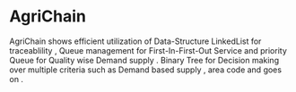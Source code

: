 # AgriChain
AgriChain shows efficient utilization of Data-Structure LinkedList for traceablility , Queue management for First-In-First-Out Service and priority Queue for Quality  wise Demand supply . Binary Tree for Decision making over multiple criteria such as Demand based supply , area code and goes on .
